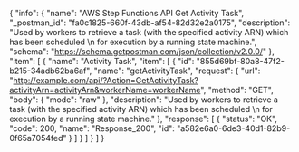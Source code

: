 {
  "info": {
    "name": "AWS Step Functions API Get Activity Task",
    "_postman_id": "fa0c1825-660f-43db-af54-82d32e2a0175",
    "description": "Used by workers to retrieve a task (with the specified activity ARN) which has been scheduled \n    for execution by a running state machine.",
    "schema": "https://schema.getpostman.com/json/collection/v2.0.0/"
  },
  "item": [
    {
      "name": "Activity Task",
      "item": [
        {
          "id": "855d69bf-80a8-47f2-b215-34adb62ba6af",
          "name": "getActivityTask",
          "request": {
            "url": "http://example.com/api/?Action=GetActivityTask?activityArn=activityArn&workerName=workerName",
            "method": "GET",
            "body": {
              "mode": "raw"
            },
            "description": "Used by workers to retrieve a task (with the specified activity ARN) which has been scheduled \n    for execution by a running state machine."
          },
          "response": [
            {
              "status": "OK",
              "code": 200,
              "name": "Response_200",
              "id": "a582e6a0-6de3-40d1-82b9-0f65a7054fed"
            }
          ]
        }
      ]
    }
  ]
}